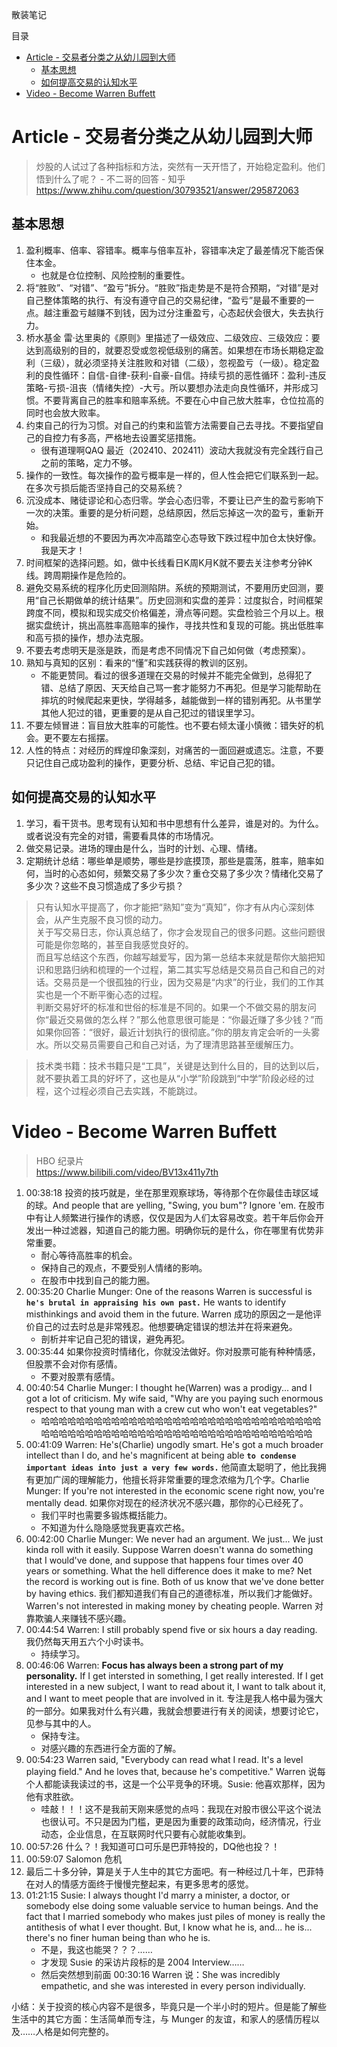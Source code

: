 散装笔记

目录
<!-- TOC -->

- [Article - 交易者分类之从幼儿园到大师](#article---%E4%BA%A4%E6%98%93%E8%80%85%E5%88%86%E7%B1%BB%E4%B9%8B%E4%BB%8E%E5%B9%BC%E5%84%BF%E5%9B%AD%E5%88%B0%E5%A4%A7%E5%B8%88)
    - [基本思想](#%E5%9F%BA%E6%9C%AC%E6%80%9D%E6%83%B3)
    - [如何提高交易的认知水平](#%E5%A6%82%E4%BD%95%E6%8F%90%E9%AB%98%E4%BA%A4%E6%98%93%E7%9A%84%E8%AE%A4%E7%9F%A5%E6%B0%B4%E5%B9%B3)
- [Video - Become Warren Buffett](#video---become-warren-buffett)

<!-- /TOC -->


# Article - 交易者分类之从幼儿园到大师
> 炒股的人试过了各种指标和方法，突然有一天开悟了，开始稳定盈利。他们悟到什么了呢？ - 不二哥的回答 - 知乎 https://www.zhihu.com/question/30793521/answer/295872063

## 基本思想
1. 盈利概率、倍率、容错率。概率与倍率互补，容错率决定了最差情况下能否保住本金。
   * 也就是仓位控制、风险控制的重要性。
2. 将“胜败”、“对错”、“盈亏”拆分。“胜败”指走势是不是符合预期，“对错”是对自己整体策略的执行、有没有遵守自己的交易纪律，“盈亏”是最不重要的一点。越注重盈亏越赚不到钱，因为过分注重盈亏，心态起伏会很大，失去执行力。
3. 桥水基金 雷·达里奥的《原则》里描述了一级效应、二级效应、三级效应：要达到高级别的目的，就要忍受或忽视低级别的痛苦。如果想在市场长期稳定盈利（三级），就必须坚持关注胜败和对错（二级），忽视盈亏（一级）。稳定盈利的良性循环：自信-自律-获利-自豪-自信。持续亏损的恶性循环：盈利-违反策略-亏损-沮丧（情绪失控）-大亏。所以要想办法走向良性循环，并形成习惯。不要背离自己的胜率和赔率系统。不要在心中自己放大胜率，仓位拉高的同时也会放大败率。
4. 约束自己的行为习惯。对自己的约束和监管方法需要自己去寻找。不要指望自己的自控力有多高，严格地去设置奖惩措施。
   * 很有道理啊QAQ 最近（202410、202411）波动大我就没有完全践行自己之前的策略，定力不够。
5. 操作的一致性。每次操作的盈亏概率是一样的，但人性会把它们联系到一起。在多次亏损后能否坚持自己的交易系统？
6. 沉没成本、赌徒谬论和心态归零。学会心态归零，不要让已产生的盈亏影响下一次的决策。重要的是分析问题，总结原因，然后忘掉这一次的盈亏，重新开始。
   * 和我最近想的不要因为再次冲高踏空心态导致下跌过程中加仓太快好像。我是天才！
7. 时间框架的选择问题。如，做中长线看日K周K月K就不要去关注参考分钟K线。跨周期操作是危险的。
8. 避免交易系统的程序化历史回测陷阱。系统的预期测试，不要用历史回测，要用“自己长期做单的统计结果”。历史回测和实盘的差异：过度拟合，时间框架跨度不同，模拟和现实成交价格偏差，滑点等问题。实盘检验三个月以上。根据实盘统计，挑出高胜率高赔率的操作，寻找共性和复现的可能。挑出低胜率和高亏损的操作，想办法克服。
9. 不要去考虑明天是涨是跌，而是考虑不同情况下自己如何做（考虑预案）。
10. 熟知与真知的区别：看来的“懂”和实践获得的教训的区别。
    * 不能更赞同。看过的很多道理在交易的时候并不能完全做到，总得犯了错、总结了原因、天天给自己骂一套才能努力不再犯。但是学习能帮助在摔坑的时候爬起来更快，学得越多，越能做到一样的错别再犯。从书里学其他人犯过的错，更重要的是从自己犯过的错误里学习。
11. 不要左倾冒进：盲目放大胜率的可能性。也不要右倾太谨小慎微：错失好的机会。更不要左右摇摆。
12. 人性的特点：对经历的辉煌印象深刻，对痛苦的一面回避或遗忘。注意，不要只记住自己成功盈利的操作，更要分析、总结、牢记自己犯的错。

## 如何提高交易的认知水平
1. 学习，看干货书。思考现有认知和书中思想有什么差异，谁是对的。为什么。或者说没有完全的对错，需要看具体的市场情况。
2. 做交易记录。进场的理由是什么，当时的计划、心理、情绪。
3. 定期统计总结：哪些单是顺势，哪些是抄底摸顶，那些是震荡，胜率，赔率如何，当时的心态如何，频繁交易了多少次？重仓交易了多少次？情绪化交易了多少次？这些不良习惯造成了多少亏损？

> 只有认知水平提高了，你才能把“熟知”变为“真知”，你才有从内心深刻体会，从产生克服不良习惯的动力。  
> 关于写交易日志，你认真总结了，你才会发现自己的很多问题。这些问题很可能是你忽略的，甚至自我感觉良好的。  
> 而且写总结这个东西，你越写越爱写，因为第一总结本来就是帮你大脑把知识和思路归纳和梳理的一个过程，第二其实写总结是交易员自己和自己的对话。交易员是一个很孤独的行业，因为交易是“内求”的行业，我们的工作其实也是一个不断平衡心态的过程。  
> 判断交易好坏的标准和世俗的标准是不同的。如果一个不做交易的朋友问你“最近交易做的怎么样？”那么他意思很可能是：“你最近赚了多少钱？”而如果你回答：“很好，最近计划执行的很彻底。”你的朋友肯定会听的一头雾水。所以交易员需要自己和自己对话，为了理清思路甚至缓解压力。

>技术类书籍：技术书籍只是“工具”，关键是达到什么目的，目的达到以后，就不要执着工具的好坏了，这也是从“小学”阶段跳到“中学”阶段必经的过程，这个过程必须自己去实践，不能跳过。



# Video - Become Warren Buffett
> HBO 纪录片  
> https://www.bilibili.com/video/BV13x411y7th

1. 00:38:18 投资的技巧就是，坐在那里观察球场，等待那个在你最佳击球区域的球。And people that are yelling, "Swing, you bum"? Ignore 'em. 在股市中有让人频繁进行操作的诱惑，仅仅是因为人们太容易改变。若干年后你会开发出一种过滤器，知道自己的能力圈。明确你玩的是什么，你在哪里有优势非常重要。
   * 耐心等待高胜率的机会。
   * 保持自己的观点，不要受别人情绪的影响。
   * 在股市中找到自己的能力圈。
2. 00:35:20 Charlie Munger: One of the reasons Warren is successful is **`he's brutal in appraising his own past.`** He wants to identify misthinkings and avoid them in the future. Warren 成功的原因之一是他评价自己的过去时总是非常残忍。他想要确定错误的想法并在将来避免。
   * 剖析并牢记自己犯的错误，避免再犯。
3. 00:35:44 如果你投资时情绪化，你就没法做好。你对股票可能有种种情感，但股票不会对你有感情。
   * 不要对股票有感情。
4. 00:40:54 Charlie Munger: I thought he(Warren) was a prodigy... and I got a lot of criticism. My wife said, "Why are you paying such enormous respect to that young man with a crew cut who won't eat vegetables?" 
   * 哈哈哈哈哈哈哈哈哈哈哈哈哈哈哈哈哈哈哈哈哈哈哈哈哈哈哈哈哈哈哈哈哈哈哈哈哈哈哈哈哈哈哈哈哈哈哈哈哈哈哈哈哈哈哈哈哈哈哈哈哈哈哈
5. 00:41:09 Warren: He's(Charlie) ungodly smart. He's got a much broader intellect than I do, and he's magnificent at being able **`to condense important ideas into just a very few words.`** 他简直太聪明了，他比我拥有更加广阔的理解能力，他擅长将非常重要的理念浓缩为几个字。Charlie Munger: If you're not interested in the economic scene right now, you're mentally dead. 如果你对现在的经济状况不感兴趣，那你的心已经死了。
   * 我们平时也需要多锻炼概括能力。
   * 不知道为什么隐隐感觉我更喜欢芒格。
6. 00:42:00 Charlie Munger: We never had an argument. We just... We just kinda roll with it easily. Suppose Warren doesn't wanna do something that I would've done, and suppose that happens four times over 40 years or something. What the hell difference does it make to me? Net the record is working out is fine. Both of us know that we've done better by having ethics. 我们都知道我们有自己的道德标准，所以我们才能做好。Warren's not interested in making money by cheating people. Warren 对靠欺骗人来赚钱不感兴趣。
7. 00:44:54 Warren: I still probably spend five or six hours a day reading. 我仍然每天用五六个小时读书。
   * 持续学习。
8. 00:46:06 Warren: **Focus has always been a strong part of my personality.** If I get intersted in something, I get really interested. If I get interested in a new subject, I want to read about it, I want to talk about it, and I want to meet people that are involved in it. 专注是我人格中最为强大的一部分。如果我对什么有兴趣，我就会想要进行有关的阅读，想要讨论它，见参与其中的人。
   * 保持专注。
   * 对感兴趣的东西进行全方面的了解。
9. 00:54:23 Warren said, "Everybody can read what I read. It's a level playing field." And he loves that, because he's competitive." Warren 说每个人都能读我读过的书，这是一个公平竞争的环境。Susie: 他喜欢那样，因为他有求胜欲。
   * 哇敲！！！这不是我前天刚来感觉的点吗：我现在对股市很公平这个说法也很认可。不只是因为门槛，更是因为重要的政策动向，经济情况，行业动态，企业信息，在互联网时代只要有心就能收集到。
10. 00:57:26 什么？！我知道可口可乐是巴菲特投的，DQ他也投？！
11. 00:59:07 Salomon 危机
12. 最后二十多分钟，算是关于人生中的其它方面吧。有一种经过几十年，巴菲特在对人的情感方面终于慢慢完整起来，有更多思考的感觉。
13. 01:21:15 Susie: I always thought I'd marry a minister, a doctor, or somebody else doing some valuable service to human beings. And the fact that I married somebody who makes just piles of money is really the antithesis of what I ever thought. But, I know what he is, and... he is... there's no finer human being than who he is. 
    * 不是，我这也能哭？？？……
    * 才发现 Susie 的采访片段标的是 2004 Interview……
    * 然后突然想到前面 00:30:16 Warren 说：She was incredibly empathetic, and she was interested in every person individually. 

小结：关于投资的核心内容不是很多，毕竟只是一个半小时的短片。但是能了解些生活中的其它方面：生活简单而专注，与 Munger 的友谊，和家人的感情历程以及……人格是如何完整的。




